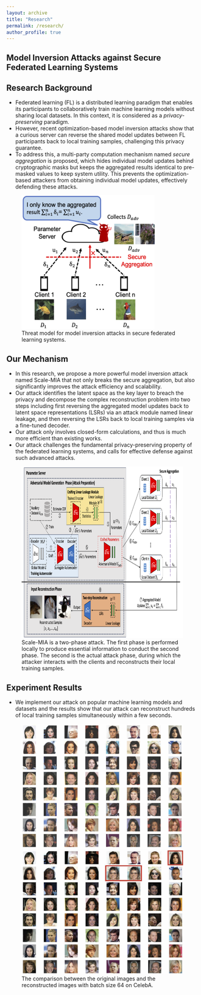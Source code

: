 ```yaml
---
layout: archive
title: "Research"
permalink: /research/
author_profile: true
---
```



## Model Inversion Attacks against Secure Federated Learning Systems

## Research Background
- Federated learning (FL) is a distributed learning paradigm that enables its participants to collaboratively train machine learning models without sharing local datasets. In this context, it is considered as a *privacy-preserving* paradigm. 
- However, recent optimization-based model inversion attacks show that a curious server can reverse the shared model updates between FL participants back to local training samples, challenging this privacy guarantee. 
- To address this, a multi-party computation mechanism named *secure aggregation* is proposed, which hides individual model updates behind cryptographic masks but keeps the aggregated results identical to pre-masked values to keep system utility. This prevents the optimization-based attackers from obtaining individual model updates, effectively defending these attacks. 

<figure class="center">
<img src="https://github.com/shishishi123/shishishi123.github.io/blob/master/files/figures/ScaleMIA-ThreatModel.png" alt="drawing" width="350" height="350" />
<figcaption>Threat model for model inversion attacks in secure federated learning systems.</figcaption>
</figure>

## Our Mechanism
- In this research, we propose a more powerful model inversion attack named Scale-MIA that not only breaks the secure aggregation, but also significantly improves the attack efficiency and scalability.
- Our attack identifies the latent space as the key layer to breach the privacy and decompose the complex reconstruction problem into two steps including first reversing the aggregated model updates back to latent space representations (LSRs) via an attack module named linear leakage, and then reversing the LSRs back to local training samples via a fine-tuned decoder.
- Our attack only involves closed-form calculations, and thus is much more efficient than existing works. 
- Our attack challenges the fundamental privacy-preserving property of the federated learning systems, and calls for effective defense against such advanced attacks.

<figure class="center">
<img src="https://github.com/shishishi123/shishishi123.github.io/blob/master/files/figures/Attackflow.png" alt="drawing" height="450" />
<figcaption>Scale-MIA is a two-phase attack. The first phase is performed locally to produce essential information to conduct the second phase. The second is the actual attack phase, during which the attacker interacts with the clients and reconstructs their local training samples.</figcaption>
</figure>

## Experiment Results
- We implement our attack on popular machine learning models and datasets and the results show that our attack can reconstruct hundreds of local training samples simultaneously within a few seconds.

<figure class="center">
<img src="https://github.com/shishishi123/shishishi123.github.io/blob/master/files/figures/celeba_input_batch.png" alt="drawing" width="450" />
<img src="https://github.com/shishishi123/shishishi123.github.io/blob/master/files/figures/celeba_recovered_batch.png" alt="drawing" width="450" />
<figcaption>The comparison between the original images and the reconstructed images with batch size 64 on CelebA.</figcaption>
</figure>
